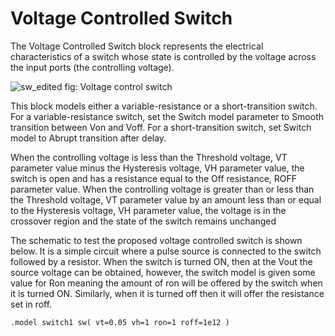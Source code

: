 # Voltage Controlled Switch

The Voltage Controlled Switch block represents the electrical characteristics of a
switch whose state is controlled by the voltage across the input ports (the controlling
voltage).

![sw_edited](https://user-images.githubusercontent.com/43288153/184137917-1e6d4b0e-42a9-4a87-80f1-9d98d2a6dc39.png)
fig: Voltage control switch

This block models either a variable-resistance or a short-transition switch. For
a variable-resistance switch, set the Switch model parameter to Smooth transition
between Von and Voff. For a short-transition switch, set Switch model to Abrupt
transition after delay.

When the controlling voltage is less than the Threshold voltage, VT parameter
value minus the Hysteresis voltage, VH parameter value, the switch is open and has
a resistance equal to the Off resistance, ROFF parameter value.
When the controlling voltage is greater than or less than the Threshold voltage,
VT parameter value by an amount less than or equal to the Hysteresis voltage, VH
parameter value, the voltage is in the crossover region and the state of the switch
remains unchanged

The schematic to test the proposed voltage controlled switch is shown below.
It is a simple circuit where a pulse source is connected to the switch followed by a
resistor.
When the switch is turned ON, then at the Vout the source voltage can be
obtained, however, the switch model is given some value for Ron meaning the amount
of ron will be offered by the switch when it is turned ON.
Similarly, when it is turned off then it will offer the resistance set in roff. 

```
.model switch1 sw( vt=0.05 vh=1 ron=1 roff=1e12 )
```
